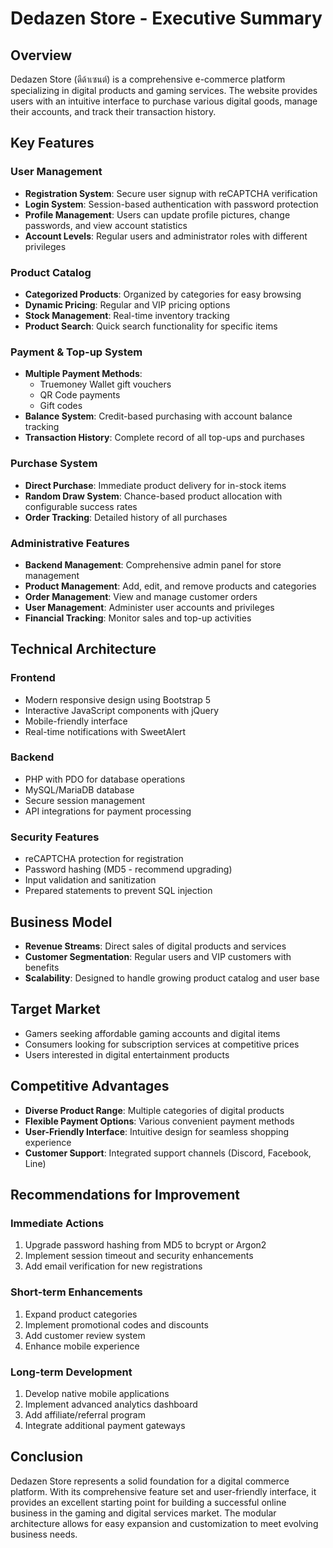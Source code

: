 # Dedazen Store - Executive Summary

## Overview
Dedazen Store (ดีด้าเซนต์) is a comprehensive e-commerce platform specializing in digital products and gaming services. The website provides users with an intuitive interface to purchase various digital goods, manage their accounts, and track their transaction history.

## Key Features

### User Management
- **Registration System**: Secure user signup with reCAPTCHA verification
- **Login System**: Session-based authentication with password protection
- **Profile Management**: Users can update profile pictures, change passwords, and view account statistics
- **Account Levels**: Regular users and administrator roles with different privileges

### Product Catalog
- **Categorized Products**: Organized by categories for easy browsing
- **Dynamic Pricing**: Regular and VIP pricing options
- **Stock Management**: Real-time inventory tracking
- **Product Search**: Quick search functionality for specific items

### Payment & Top-up System
- **Multiple Payment Methods**:
  - Truemoney Wallet gift vouchers
  - QR Code payments
  - Gift codes
- **Balance System**: Credit-based purchasing with account balance tracking
- **Transaction History**: Complete record of all top-ups and purchases

### Purchase System
- **Direct Purchase**: Immediate product delivery for in-stock items
- **Random Draw System**: Chance-based product allocation with configurable success rates
- **Order Tracking**: Detailed history of all purchases

### Administrative Features
- **Backend Management**: Comprehensive admin panel for store management
- **Product Management**: Add, edit, and remove products and categories
- **Order Management**: View and manage customer orders
- **User Management**: Administer user accounts and privileges
- **Financial Tracking**: Monitor sales and top-up activities

## Technical Architecture

### Frontend
- Modern responsive design using Bootstrap 5
- Interactive JavaScript components with jQuery
- Mobile-friendly interface
- Real-time notifications with SweetAlert

### Backend
- PHP with PDO for database operations
- MySQL/MariaDB database
- Secure session management
- API integrations for payment processing

### Security Features
- reCAPTCHA protection for registration
- Password hashing (MD5 - recommend upgrading)
- Input validation and sanitization
- Prepared statements to prevent SQL injection

## Business Model
- **Revenue Streams**: Direct sales of digital products and services
- **Customer Segmentation**: Regular users and VIP customers with benefits
- **Scalability**: Designed to handle growing product catalog and user base

## Target Market
- Gamers seeking affordable gaming accounts and digital items
- Consumers looking for subscription services at competitive prices
- Users interested in digital entertainment products

## Competitive Advantages
- **Diverse Product Range**: Multiple categories of digital products
- **Flexible Payment Options**: Various convenient payment methods
- **User-Friendly Interface**: Intuitive design for seamless shopping experience
- **Customer Support**: Integrated support channels (Discord, Facebook, Line)

## Recommendations for Improvement

### Immediate Actions
1. Upgrade password hashing from MD5 to bcrypt or Argon2
2. Implement session timeout and security enhancements
3. Add email verification for new registrations

### Short-term Enhancements
1. Expand product categories
2. Implement promotional codes and discounts
3. Add customer review system
4. Enhance mobile experience

### Long-term Development
1. Develop native mobile applications
2. Implement advanced analytics dashboard
3. Add affiliate/referral program
4. Integrate additional payment gateways

## Conclusion
Dedazen Store represents a solid foundation for a digital commerce platform. With its comprehensive feature set and user-friendly interface, it provides an excellent starting point for building a successful online business in the gaming and digital services market. The modular architecture allows for easy expansion and customization to meet evolving business needs.